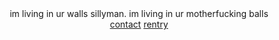 <div align="center"> 
im living in ur walls sillyman. im living in ur motherfucking balls<br>
<a href="https://discordapp.com/users/1149471699683790868">contact</a>  <a href="https://rentry.co/hitoling">rentry</a>
</div>
